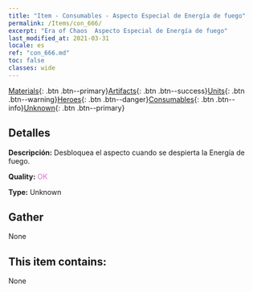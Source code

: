 ```yaml
---
title: "Item - Consumables - Aspecto Especial de Energía de fuego"
permalink: /Items/con_666/
excerpt: "Era of Chaos  Aspecto Especial de Energía de fuego"
last_modified_at: 2021-03-31
locale: es
ref: "con_666.md"
toc: false
classes: wide
---
```

 [Materials](/es/Items/){: .btn .btn--primary}[Artifacts](/es/Items/Artifacts/){: .btn .btn--success}[Units](/es/Items/Units/){: .btn .btn--warning}[Heroes](/es/Items/Heroes/){: .btn .btn--danger}[Consumables](/es/Items/Consumables/){: .btn .btn--info}[Unknown](/es/Items/Unknown/){: .btn .btn--primary}

## Detalles
 **Descripción:** Desbloquea el aspecto cuando se despierta la Energía de fuego.

 **Quality:** <span style="color: #DA70D6">OK</span>

 **Type:** Unknown

## Gather

  None

## This item contains:

  None

